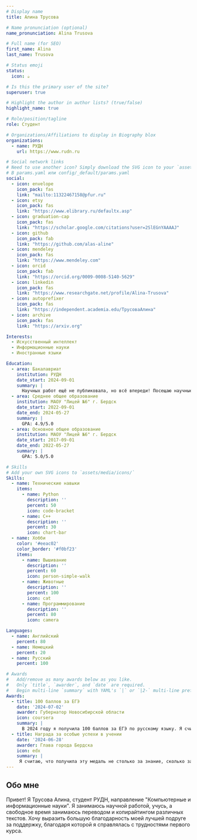```yaml
---
# Display name
title: Алина Трусова

# Name pronunciation (optional)
name_pronunciation: Alina Trusova

# Full name (for SEO)
first_name: Alina
last_name: Trusova

# Status emoji
status:
  icon: ☕️

# Is this the primary user of the site?
superuser: true

# Highlight the author in author lists? (true/false)
highlight_name: true

# Role/position/tagline
role: Студент

# Organizations/Affiliations to display in Biography blox
organizations:
  - name: РУДН
    url: https://www.rudn.ru

# Social network links
# Need to use another icon? Simply download the SVG icon to your `assets/media/icons/` folder.
# В params.yaml или config/_default/params.yaml
social:
  - icon: envelope
    icon_pack: fas
    link: "mailto:11322467158@pfur.ru"
  - icon: etsy
    icon_pack: fas
    link: "https://www.elibrary.ru/defaultx.asp"
  - icon: graduation-cap
    icon_pack: fas
    link: "https://scholar.google.com/citations?user=2SlEGnYAAAAJ"
  - icon: github
    icon_pack: fab
    link: "https://github.com/alas-aline"
  - icon: mendeley
    icon_pack: fas
    link: "https://www.mendeley.com"
  - icon: orcid
    icon_pack: fab
    link: "https://orcid.org/0009-0008-5140-5629"
  - icon: linkedin
    icon_pack: fas
    link: "https://www.researchgate.net/profile/Alina-Trusova"
  - icon: autoprefixer
    icon_pack: fas
    link: "https://independent.academia.edu/ТрусоваАлина"
  - icon: archive
    icon_pack: fas
    link: "https://arxiv.org"

Interests:
  - Искусственный интеллект
  - Информационные науки
  - Иностранные языки

Education:
  - area: Бакалавриат
    institution: РУДН
    date_start: 2024-09-01
    summary: |
      Научных работ ещё не публиковала, но всё впереди! Посещаю научные конференции.
  - area: Среднее общее образование
    institution: МАОУ "Лицей №6" г. Бердск
    date_start: 2022-09-01
    date_end: 2024-05-27
    summary: |
      GPA: 4.9/5.0
  - area: Основное общее образование
    institution: МАОУ "Лицей №6" г. Бердск
    date_start: 2017-09-01
    date_end: 2022-05-27
    summary: |
      GPA: 5.0/5.0

# Skills
# Add your own SVG icons to `assets/media/icons/`
Skills:
  - name: Технические навыки
    items:
      - name: Python
        description: ''
        percent: 50
        icon: code-bracket
      - name: С++
        description: ''
        percent: 30
        icon: chart-bar
  - name: Хобби
    color: '#eeac02'
    color_border: '#f0bf23'
    items:
      - name: Вышивание
        description: ''
        percent: 60
        icon: person-simple-walk
      - name: Животные
        description: ''
        percent: 100
        icon: cat
      - name: Программирование
        description: ''
        percent: 80
        icon: camera

Languages:
  - name: Английский
    percent: 80
  - name: Немецкий
    percent: 20
  - name: Русский
    percent: 100

# Awards
#   Add/remove as many awards below as you like.
#   Only `title`, `awarder`, and `date` are required.
#   Begin multi-line `summary` with YAML's `|` or `|2-` multi-line prefix and indent 2 spaces below.
Awards:
  - title: 100 баллов за ЕГЭ
    date: '2024-07-02'
    awarder: Губернатор Новосибирской области
    icon: coursera
    summary: |
      В 2024 году я получила 100 баллов за ЕГЭ по русскому языку. Я считаю это большим достижением, поскольку оно показывает глубину моей любви к родному языку, а также прекрасных учителей, встречавшихся на моём пути.
  - title: Награда за особые успехи в учении
    date: '2024-06-28'
    awarder: Глава города Бердска
    icon: edx
    summary: |
     Я считаю, что получила эту медаль не столько за знание, сколько за навык коммуникации с людьми. Не просто школа, а школа жизни!
---
```


## Обо мне

Привет! Я Трусова Алина, студент РУДН, направление "Компьютерные и информационные науки". Я занимаюсь научной работой, учусь, а свободное время занимаюсь переводом и копирайтингом различных текстов. Хочу выразить большую благодарность моей лучшей подруге за поддержку, благодаря которой я справлялась с трудностями первого курса.
